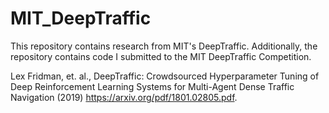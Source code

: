 # MIT_DeepTraffic
This repository contains research from MIT's DeepTraffic. Additionally, the repository contains code I submitted to the MIT DeepTraffic Competition.

Lex Fridman, et. al., DeepTraffic: Crowdsourced Hyperparameter Tuning of Deep Reinforcement Learning Systems for Multi-Agent Dense Traffic Navigation (2019) https://arxiv.org/pdf/1801.02805.pdf.

